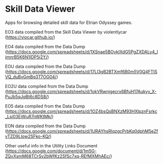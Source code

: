 # Skill Data Viewer

Apps for browsing detailed skill data for Etrian Odyssey games.

EO3 data compiled from the Skill Data Viewer by violentlycar (https://viocar.github.io/)

EO4 data compiled from the Data Dump (https://docs.google.com/spreadsheets/d/1XSnae5BOvkIXdG5PgZXDALy4_IimnrB5K6N1IDP5j2Y/)

EOU data compiled from the Data Dump (https://docs.google.com/spreadsheets/d/17Ll3gB2BTXmf6B0m5V0Q4FTISVQ_duBvGmBq3T7OG04/)

EO2U data compiled from the Data Dump (https://docs.google.com/spreadsheets/d/1okVRwnjgecrx6BfuH17Aukyy_X-PuJb5qJqBt6c8DS8/)

EO5 data compiled from the Data Dump (https://docs.google.com/spreadsheets/d/1OZ4bsQsBNXzM93HXlpznFsrkc_Lsi03EjWuR7nWKtMk/)

EON data compiled from the Data Dump (https://docs.google.com/spreadsheets/d/1URAYhsRIqzgcPrbKq0dphM5eZfvTZD9Llow2SFko-KQ/)

Other useful info in the Utility Links Document (https://docs.google.com/document/d/1m5G-ZQvXsmM68TCrSv2bWfKz2SfSc7xq-REfMXMhAEc/)
